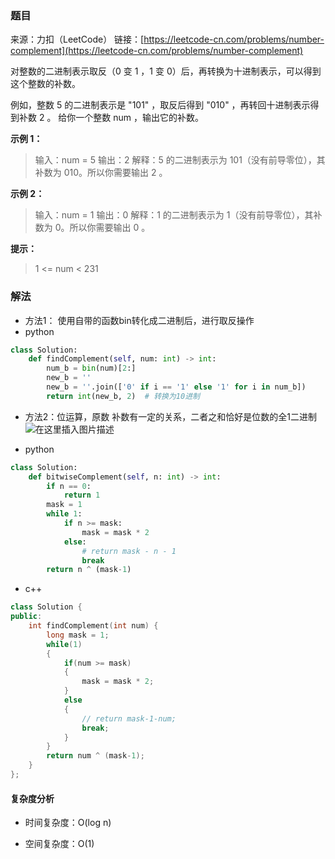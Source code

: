### 题目

来源：力扣（LeetCode）
链接：[https://leetcode-cn.com/problems/number-complement](https://leetcode-cn.com/problems/number-complement)


对整数的二进制表示取反（0 变 1 ，1 变 0）后，再转换为十进制表示，可以得到这个整数的补数。

例如，整数 5 的二进制表示是 "101" ，取反后得到 "010" ，再转回十进制表示得到补数 2 。
给你一个整数 num ，输出它的补数。

 

**示例 1：**
> 输入：num = 5
> 输出：2
> 解释：5 的二进制表示为 101（没有前导零位），其补数为 010。所以你需要输出 2 。

**示例 2：**
> 输入：num = 1
> 输出：0
> 解释：1 的二进制表示为 1（没有前导零位），其补数为 0。所以你需要输出 0 。


**提示：**
> 1 <= num < 231


### 解法
* 方法1： 使用自带的函数bin转化成二进制后，进行取反操作
* python
```python
class Solution:
    def findComplement(self, num: int) -> int:
        num_b = bin(num)[2:]
        new_b = ''
        new_b = ''.join(['0' if i == '1' else '1' for i in num_b])
        return int(new_b, 2)  # 转换为10进制
```

* 方法2：位运算，原数 补数有一定的关系，二者之和恰好是位数的全1二进制
![在这里插入图片描述](https://img-blog.csdnimg.cn/c494bd803d32416389db72a97b91ccca.png?x-oss-process=image/watermark,type_ZHJvaWRzYW5zZmFsbGJhY2s,shadow_50,text_Q1NETiBAdW5jbGVfbGw=,size_20,color_FFFFFF,t_70,g_se,x_16)


* python
```python
class Solution:
    def bitwiseComplement(self, n: int) -> int:
        if n == 0:
            return 1
        mask = 1
        while 1:
            if n >= mask:
                mask = mask * 2
            else:
            	# return mask - n - 1
                break
        return n ^ (mask-1)
```
* c++
```c++
class Solution {
public:
    int findComplement(int num) {
        long mask = 1;
        while(1)
        {
            if(num >= mask)
            {
                mask = mask * 2;
            }
            else
            {
                // return mask-1-num;
                break;
            }
        }
        return num ^ (mask-1);
    }
};
```
#### 复杂度分析

* 时间复杂度：O(log n)

* 空间复杂度：O(1)
